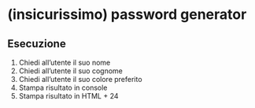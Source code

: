 (insicurissimo) password generator
===
## Esecuzione
1. Chiedi all’utente il suo nome
2. Chiedi all’utente il suo cognome
3. Chiedi all’utente il suo colore preferito
4. Stampa risultato in console
5. Stampa risultato in HTML + 24
